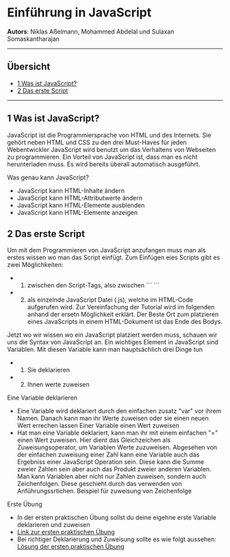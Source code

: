 # Einführung in JavaScript
**Autors**: Niklas Aßelmann, Mohammed Abdelal und Sulaxan Somaskantharajan

---

## Übersicht

- [1 Was ist JavaScript?](#1-Was-ist-Leaflet)
- [2 Das erste Script](#2-Das-erste-Script)




---

## 1 Was ist JavaScript?

JavaScript ist die Programmiersprache von HTML und des Internets. Sie gehört neben HTML und CSS zu den drei Must-Haves für jeden Webentwickler JavaScript wird benutzt um  das Verhaltens von Webseiten zu programmieren. Ein Vorteil von JavaScript ist, dass man es nicht herunterladen muss. Es wird bereits überall automatisch ausgeführt.

Was genau kann JavaScript?
  - JavaScript kann HTML-Inhalte ändern
  - JavaScript kann HTML-Attributwerte ändern
  - JavaScript kann HTML-Elemente ausblenden
  - JavaScript kann HTML-Elemente anzeigen


## 2 Das erste Script

Um mit dem Programmieren von JavaScript anzufangen muss man als erstes wissen wo man das Script einfügt.
Zum Einfügen eies Scripts gibt es zwei Möglichkeiten:
  - 1. zwischen den Script-Tags, also zwischen ´´´ <script> und </script> ´´´
  - 2. als einzelnde JavaScript Datei (.js), welche im HTML-Code aufgerufen wird.
Zur Vereinfachung der Tutorial wird im folgenden anhand der ersetn Möglichkeit erklärt. 
Der Beste Ort zum platzieren eines JavaScripts in einem HTML-Dokument ist das Ende des Bodys.

Jetzt wo wir wissen wo ein JavaScript platziert werden muss, schauen wir uns die Syntax von JavaScript an.
Ein wichtiges Element in JavaScript sind Variablen. Mit diesen Variable kann man hauptsächlich drei Dinge tun
  - 1. Sie deklarieren
  - 2. Ihnen werte zuweisen 

Eine Variable deklarieren
  - Eine Variable wird deklariert durch den einfachen zusatz "var" vor ihrem Namen.
    Danach kann man ihr Werte zuweisen oder sie einen neuen Wert errechen lassen
Einer Variable einen Wert zuweisen
  - Hat man eine Variable deklariert, kann man ihr mit einem einfachen "=" einen Wert zuweisen.
    Hier dient das Gleichzeichen als Zuweisungsoperator, um Variablen Werte zuzuweisen.
    Abgesehen von der einfachen zuweisung einer Zahl kann eine Variable auch das Ergebniss einer JavaScript Operation sein.
    Diese kann die Summe zweier Zahlen sein aber auch das Produkt zweier anderen Variablen.
    Man kann Variablen aber nicht nur Zahlen zuweisen, sondern auch Zeichenfolgen. Diese geschieht durch das verwenden von Anführungssrtichen.
    Beispiel für zuweisung von Zeichenfolge

Erste Übung
  - In der ersten praktischen Übung sollst du deine eigehne erste Variable deklarieren und zuweisen
  - [Link zur ersten praktischen Übung](https://www.w3schools.com/code/tryit.asp?filename=GGSDH11ZVIYV)
  - Bei richtiger Deklarierung und Zuweisung sollte es wie folgt aussehen:
    [Lösung der ersten praktischen Übung](https://www.w3schools.com/code/tryit.asp?filename=GGSDJUI44QIO)